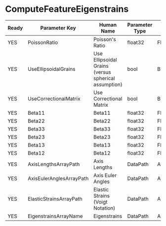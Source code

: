# ComputeFeatureEigenstrains

| Ready | Parameter Key | Human Name | Parameter Type | Parameter Class |
|-------|---------------|------------|-----------------|----------------|
| YES | PoissonRatio | Poisson's Ratio | float32 | Float32Parameter |
| YES | UseEllipsoidalGrains | Use Ellipsoidal Grains (versus spherical assumption) | bool | BoolParameter |
| YES | UseCorrectionalMatrix | Use Correctional Matrix | bool | BoolParameter |
| YES | Beta11 | Beta11 | float32 | Float32Parameter |
| YES | Beta22 | Beta22 | float32 | Float32Parameter |
| YES | Beta33 | Beta33 | float32 | Float32Parameter |
| YES | Beta23 | Beta23 | float32 | Float32Parameter |
| YES | Beta13 | Beta13 | float32 | Float32Parameter |
| YES | Beta12 | Beta12 | float32 | Float32Parameter |
| YES | AxisLengthsArrayPath | Axis Lengths | DataPath | ArraySelectionParameter |
| YES | AxisEulerAnglesArrayPath | Axis Euler Angles | DataPath | ArraySelectionParameter |
| YES | ElasticStrainsArrayPath | Elastic Strains (Voigt Notation) | DataPath | ArraySelectionParameter |
| YES | EigenstrainsArrayName | Eigenstrains | DataPath | ArrayCreationParameter |
